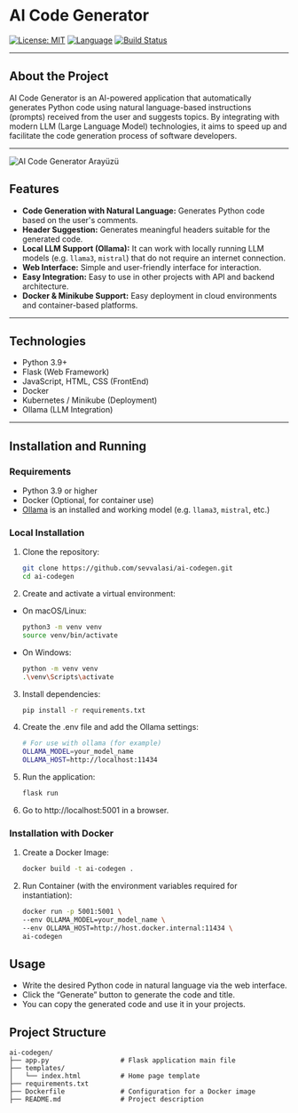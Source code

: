 # AI Code Generator

[![License: MIT](https://img.shields.io/badge/License-MIT-yellow.svg)](https://opensource.org/licenses/MIT)
[![Language](https://img.shields.io/badge/Language-Python-blue)]()
[![Build Status](https://img.shields.io/github/actions/workflow/status/sevvalasi/ai-codegen/python-app.yml)]()

---

## About the Project

AI Code Generator is an AI-powered application that automatically generates Python code using natural language-based instructions (prompts) received from the user and suggests topics. By integrating with modern LLM (Large Language Model) technologies, it aims to speed up and facilitate the code generation process of software developers.

---

![AI Code Generator Arayüzü](/Users/sevvalasi/Desktop/ai-codegen/mainpage.jpeg)

## Features

- **Code Generation with Natural Language:** Generates Python code based on the user's comments.
- **Header Suggestion:** Generates meaningful headers suitable for the generated code.
- **Local LLM Support (Ollama):** It can work with locally running LLM models (e.g. `llama3`, `mistral`) that do not require an internet connection.
- **Web Interface:** Simple and user-friendly interface for interaction.
- **Easy Integration:** Easy to use in other projects with API and backend architecture.
- **Docker & Minikube Support:** Easy deployment in cloud environments and container-based platforms.

---

## Technologies

- Python 3.9+
- Flask (Web Framework)
- JavaScript, HTML, CSS (FrontEnd)
- Docker
- Kubernetes / Minikube (Deployment)
- Ollama (LLM Integration)

---

## Installation and Running

### Requirements

- Python 3.9 or higher
- Docker (Optional, for container use)
- [Ollama](https://ollama.com/) is an installed and working model (e.g. `llama3`, `mistral`, etc.) 

### Local Installation

1. Clone the repository:

   ```bash
   git clone https://github.com/sevvalasi/ai-codegen.git
   cd ai-codegen
   
2. Create and activate a virtual environment:

- On macOS/Linux:
  
   ```bash
   python3 -m venv venv
   source venv/bin/activate

- On Windows: 

    ```bash
    python -m venv venv
   .\venv\Scripts\activate

3. Install dependencies:

   ```bash
   pip install -r requirements.txt

4. Create the .env file and add the Ollama settings:

   ```bash
   # For use with ollama (for example)
   OLLAMA_MODEL=your_model_name
   OLLAMA_HOST=http://localhost:11434

5. Run the application:

   ```bash
   flask run

6. Go to http://localhost:5001 in a browser.


### Installation with Docker

1. Create a Docker Image:

   ```bash
   docker build -t ai-codegen .

2. Run Container (with the environment variables required for instantiation):

   ```bash
   docker run -p 5001:5001 \
   --env OLLAMA_MODEL=your_model_name \
   --env OLLAMA_HOST=http://host.docker.internal:11434 \
   ai-codegen

## Usage

* Write the desired Python code in natural language via the web interface.
* Click the “Generate” button to generate the code and title.
* You can copy the generated code and use it in your projects.

## Project Structure 

```plaintext
ai-codegen/
├── app.py                  # Flask application main file
├── templates/
│   └── index.html          # Home page template
├── requirements.txt       
├── Dockerfile              # Configuration for a Docker image
├── README.md               # Project description
